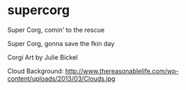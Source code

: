 supercorg
=========
Super Corg, comin' to the rescue

Super Corg, gonna save the fkin day




Corgi Art by Julie Bickel

Cloud Background: http://www.thereasonablelife.com/wp-content/uploads/2013/03/Clouds.jpg
